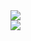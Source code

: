<style>
  a{
    display:inline-block;
    width:500px;
  }
</style>
<a href="https://github.com/codehhr">
  <img src="https://github-readme-stats.vercel.app/api?username=codehhr&show_icons=true&theme=graywhite"/>
</a>
<a href="https://github.com/codehhr">
  <img src="https://github-readme-stats.vercel.app/api/top-langs/?username=codehhr&layout=compact">
</a>
